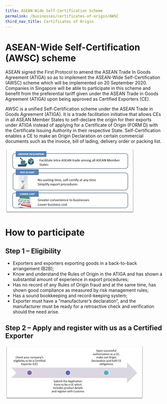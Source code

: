 ```yaml
---
title: ASEAN-Wide Self-Certification Scheme
permalink: /businesses/certificates-of-origin/AWSC
third_nav_title: Certificates of Origin
---
```


# ASEAN-Wide Self-Certification (AWSC) scheme

ASEAN signed the First Protocol to amend the ASEAN Trade In Goods Agreement (ATIGA) so as to implement the ASEAN-Wide Self-Certification (AWSC) scheme which will be implemented on 20 September 2020.  Companies in Singapore will be able to participate in this scheme and benefit from the preferential tariff given under the ASEAN Trade in Goods Agreement (ATIGA) upon being approved as Certified Exporters (CE).
 
AWSC is a unified Self-Certification scheme under the ASEAN Trade in Goods Agreement (ATIGA). It is a trade facilitation initiative that allows CEs in all ASEAN Member States to self-declare the origin for their exports under ATIGA instead of applying for a Certificate of Origin (FORM D) with the Certificate Issuing Authority in their respective State. Self-Certification enables a CE to make an Origin Declaration on certain commercial documents such as the invoice, bill of lading, delivery order or packing list.

![](/images/AWSC%20benefits.jpg)

# How to participate

## Step 1 – Eligibility 

-	Exporters and exporters exporting goods in a back-to-back arrangement (B2B);
-	Know and understand the Rules of Origin in the ATIGA and has shown a substantial amount of experience in export procedures; 
-	Has no record of any Rules of Origin fraud and at the same time, has shown good compliance as measured by risk management rules;
-	Has a sound bookkeeping and record-keeping system;
-	Exporter must have a “manufacturer’s declaration”, and the manufacturer must be ready for a retroactive check and verification should the need arise.

## Step 2 – Apply and register with us as a Certified Exporter

![](/images/AWSC%20CE.jpg)




